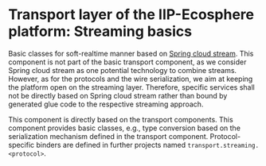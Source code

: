 # Transport layer of the IIP-Ecosphere platform: Streaming basics

Basic classes for soft-realtime manner based on [Spring cloud stream](https://spring.io/projects/spring-cloud-stream).
This component is not part of the basic transport component, as we consider Spring cloud stream as one potential
technology to combine streams. However, as for the protocols and the wire serialization, we aim at keeping the platform
open on the streaming layer. Therefore, specific services shall not be directly based on Spring cloud stream rather than
bound by generated glue code to the respective streaming approach. 

This component is directly based on the transport components. This component provides basic classes, e.g., type 
conversion based on the serialization mechanism defined in the transport component. Protocol-specific binders are
defined in further projects named `transport.streaming.<protocol>`.